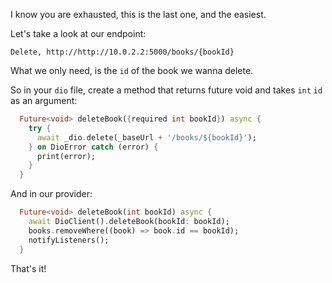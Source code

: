 I know you are exhausted, this is the last one, and the easiest.

Let's take a look at our endpoint:

```
Delete, http://http://10.0.2.2:5000/books/{bookId}
```

What we only need, is the `id` of the book we wanna delete.

So in your `dio` file, create a method that returns future void and takes `int` `id` as an argument:

```dart
  Future<void> deleteBook({required int bookId}) async {
    try {
      await _dio.delete(_baseUrl + '/books/${bookId}');
    } on DioError catch (error) {
      print(error);
    }
  }
```

And in our provider:

```dart
  Future<void> deleteBook(int bookId) async {
    await DioClient().deleteBook(bookId: bookId);
    books.removeWhere((book) => book.id == bookId);
    notifyListeners();
  }
```

That's it!
